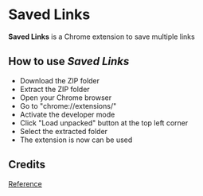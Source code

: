 # Saved Links

**Saved Links** is a Chrome extension to save multiple links 

## How to use *Saved Links*

* Download the ZIP folder
* Extract the ZIP folder
* Open your Chrome browser
* Go to "chrome://extensions/"
* Activate the developer mode
* Click "Load unpacked" button at the top left corner
* Select the extracted folder
* The extension is now can be used

## Credits

[Reference](https://www.youtube.com/watch?v=jS4aFq5-91M)

